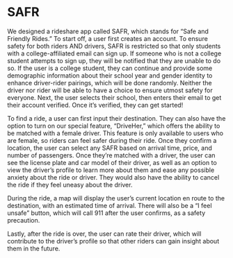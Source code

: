 # SAFR
We designed a rideshare app called SAFR, which stands for “Safe and Friendly Rides.” To start off, a user first creates an account. To ensure safety for both riders AND drivers, SAFR is restricted so that only students with a college-affiliated email can sign up. If someone who is not a college student attempts to sign up, they will be notified that they are unable to do so. If the user is a college student, they can continue and provide some demographic information about their school year and gender identity to enhance driver-rider pairings, which will be done randomly. Neither the driver nor rider will be able to have a choice to ensure utmost safety for everyone. Next, the user selects their school, then enters their email to get their account verified. Once it’s verified, they can get started! 

To find a ride, a user can first input their destination. They can also have the option to turn on our special feature, “DriveHer,” which offers the ability to be matched with a female driver. This feature is only available to users who are female, so riders can feel safer during their ride. Once they confirm a location, the user can select any SAFR based on arrival time, price, and number of passengers. Once they’re matched with a driver, the user can see the license plate and car model of their driver, as well as an option to view the driver’s profile to learn more about them and ease any possible anxiety about the ride or driver. They would also have the ability to cancel the ride if they feel uneasy about the driver.

During the ride, a map will display the user’s current location en route to the destination, with an estimated time of arrival. There will also be a “I feel unsafe” button, which will call 911 after the user confirms, as a safety precaution. 

Lastly, after the ride is over, the user can rate their driver, which will contribute to the driver’s profile so that other riders can gain insight about them in the future.
